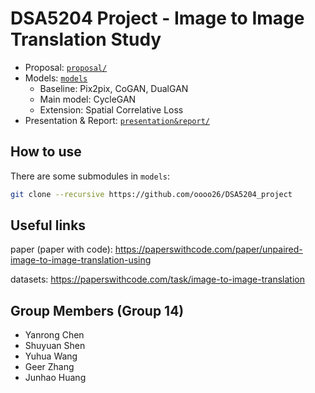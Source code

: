 # DSA5204 Project - Image to Image Translation Study

- Proposal: [`proposal/`](proposal)
- Models: [`models`](models)
  - Baseline: Pix2pix, CoGAN, DualGAN
  - Main model: CycleGAN
  - Extension: Spatial Correlative Loss
- Presentation & Report: [`presentation&report/`](presentation&report)

## How to use

There are some submodules in `models`:

```bash
git clone --recursive https://github.com/oooo26/DSA5204_project
```

## Useful links

paper (paper with code): https://paperswithcode.com/paper/unpaired-image-to-image-translation-using

datasets: https://paperswithcode.com/task/image-to-image-translation

## Group Members (Group 14)

- Yanrong Chen
- Shuyuan Shen
- Yuhua Wang
- Geer Zhang
- Junhao Huang
